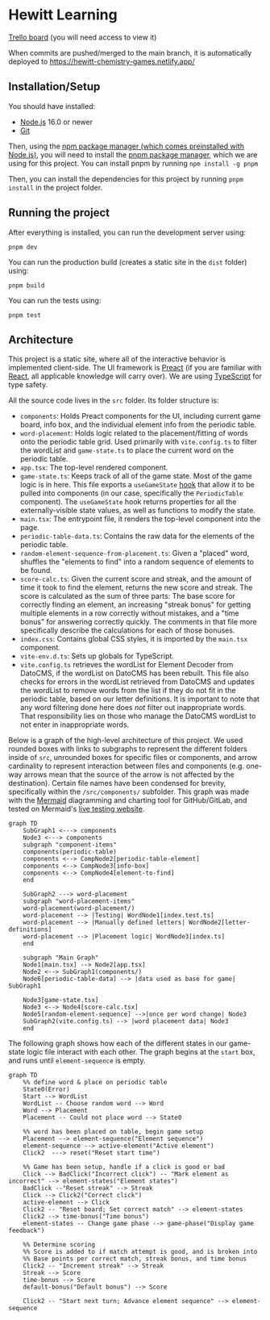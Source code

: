 # Hewitt Learning

[Trello board](https://trello.com/b/cKhbgr5G/soft-eng-project) (you will need access to view it)

When commits are pushed/merged to the main branch, it is automatically deployed to https://hewitt-chemistry-games.netlify.app/

## Installation/Setup

You should have installed:

- [Node.js](https://nodejs.org/en/) 16.0 or newer
- [Git](https://git-scm.com/)

Then, using the [npm package manager (which comes preinstalled with Node.js)](https://www.npmjs.com/package/npm), you will need to install the [pnpm package manager](https://pnpm.io/), which we are using for this project. You can install pnpm by running `npm install -g pnpm`

Then, you can install the dependencies for this project by running `pnpm install` in the project folder.

## Running the project

After everything is installed, you can run the development server using:

```
pnpm dev
```

You can run the production build (creates a static site in the `dist` folder) using:

```
pnpm build
```

You can run the tests using:

```
pnpm test
```

## Architecture

This project is a static site, where all of the interactive behavior is implemented client-side. The UI framework is [Preact](https://preactjs.com/tutorial/) (if you are familiar with [React](https://reactjs.org/), all applicable knowledge will carry over). We are using [TypeScript](https://www.typescriptlang.org/) for type safety.

All the source code lives in the `src` folder. Its folder structure is:

- `components`: Holds Preact components for the UI, including current game board, info box, and the individual element info from the periodic table.
- `word-placement`: Holds logic related to the placement/fitting of words onto the periodic table grid. Used primarily with `vite.config.ts` to filter the wordList and `game-state.ts` to place the current word on the periodic table.
- `app.tsx`: The top-level rendered component.
- `game-state.ts`: Keeps track of all of the game state. Most of the game logic is in here. This file exports a `useGameState` [hook](https://preactjs.com/guide/v10/hooks) that allow it to be pulled into components (in our case, specifically the `PeriodicTable` component). The `useGameState` hook returns properties for all the externally-visible state values, as well as functions to modify the state.
- `main.tsx`: The entrypoint file, it renders the top-level component into the page.
- `periodic-table-data.ts`: Contains the raw data for the elements of the periodic table.
- `random-element-sequence-from-placement.ts`: Given a "placed" word, shuffles the "elements to find" into a random sequence of elements to be found.
- `score-calc.ts`: Given the current score and streak, and the amount of time it took to find the element, returns the new score and streak. The score is calculated as the sum of three parts: The base score for correctly finding an element, an increasing "streak bonus" for getting multiple elements in a row correctly without mistakes, and a "time bonus" for answering correctly quickly. The comments in that file more specifically describe the calculations for each of those bonuses.
- `index.css`: Contains global CSS styles, it is imported by the `main.tsx` component.
- `vite-env.d.ts`: Sets up globals for TypeScript.
- `vite.config.ts` retrieves the wordList for Element Decoder from DatoCMS, if the wordList on DatoCMS has been rebuilt. This file also checks for errors in the wordList retrieved from DatoCMS and updates the wordList to remove words from the list if they do not fit in the periodic table, based on our letter definitions. It is important to note that any word filtering done here does _not_ filter out inappropriate words. That responsibility lies on those who manage the DatoCMS wordList to not enter in inappropriate words.


Below is a graph of the high-level architecture of this project. We used rounded boxes with links to subgraphs to represent the different folders inside of `src`, unrounded boxes for specific files or components, and arrow cardinality to represent interaction between files and components (e.g. one-way arrows mean that the source of the arrow is not affected by the destination). Certain file names have been condensed for brevity, specifically within the `/src/components/` subfolder. This graph was made with the [Mermaid](https://mermaid.js.org/) diagramming and charting tool for GitHub/GitLab, and tested on Mermaid's [live testing website](https://mermaid.live/).

```mermaid
graph TD
    SubGraph1 <---> components
    Node3 <---> components
    subgraph "component-items"
    components(periodic-table)
    components <--> CompNode2[periodic-table-element]
    components <--> CompNode3[info-box]
    components <--> CompNode4[element-to-find]
    end

    SubGraph2 ---> word-placement
    subgraph "word-placement-items"
    word-placement(word-placement/)
    word-placement --> |Testing| WordNode1[index.test.ts]
    word-placement --> |Manually defined letters| WordNode2[letter-definitions]
    word-placement --> |Placement logic| WordNode3[index.ts]
    end

    subgraph "Main Graph"
    Node1[main.tsx] --> Node2[app.tsx]
    Node2 <--> SubGraph1(components/)
    Node6[periodic-table-data] --> |data used as base for game| SubGraph1 
    
    Node3[game-state.tsx]
    Node3 <--> Node4[score-calc.tsx]
    Node5[random-element-sequence] -->|once per word change| Node3
    SubGraph2(vite.config.ts) --> |word placement data| Node3
    end
```

The following graph shows how each of the different states in our game-state logic file interact with each other. The graph begins at the `start` box, and runs until `element-sequence` is empty.

```mermaid
graph TD
    %% define word & place on periodic table
    State0(Error)
    Start --> WordList
    WordList -- Choose random word --> Word
    Word --> Placement
    Placement -- Could not place word --> State0

    %% word has been placed on table, begin game setup
    Placement --> element-sequence("Element sequence")
    element-sequence --> active-element("Active element")
    Click2  ---> reset("Reset start time")

    %% Game has been setup, handle if a click is good or bad
    Click --> BadClick("Incorrect click") -- "Mark element as incorrect" --> element-states("Element states")
    BadClick --"Reset streak" --> Streak
    Click --> Click2("Correct click")
    active-element --> Click
    Click2 -- "Reset board; Set correct match" --> element-states
    Click2 --> time-bonus("Time bonus")
    element-states -- Change game phase --> game-phase("Display game feedback")

    %% Determine scoring
    %% Score is added to if match attempt is good, and is broken into
    %% Base points per correct match, streak bonus, and time bonus
    Click2 -- "Increment streak" --> Streak
    Streak --> Score
    time-bonus --> Score
    default-bonus("Default bonus") --> Score

    Click2 -- "Start next turn; Advance element sequence" --> element-sequence


```
